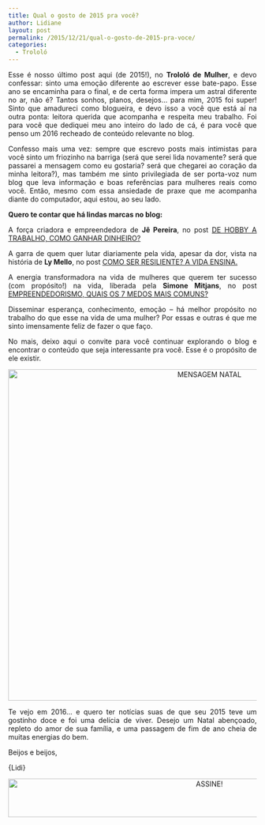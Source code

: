 ```yaml
---
title: Qual o gosto de 2015 pra você?
author: Lidiane
layout: post
permalink: /2015/12/21/qual-o-gosto-de-2015-pra-voce/
categories:
  - Trololó
---
```

<p align="justify">
  Esse é nosso último post aqui (de 2015!), no <strong>Trololó de Mulher</strong>, e devo confessar: sinto uma emoção diferente ao escrever esse bate-papo. Esse ano se encaminha para o final, e de certa forma impera um astral diferente no ar, não é? Tantos sonhos, planos, desejos… para mim, 2015 foi super! Sinto que amadureci como blogueira, e devo isso a você que está aí na outra ponta: leitora querida que acompanha e respeita meu trabalho. Foi para você que dediquei meu ano inteiro do lado de cá, é para você que penso um 2016 recheado de conteúdo relevante no blog.
</p>

<p align="justify">
  Confesso mais uma vez: sempre que escrevo posts mais intimistas para você sinto um friozinho na barriga (será que serei lida novamente? será que passarei a mensagem como eu gostaria? será que chegarei ao coração da minha leitora?), mas também me sinto privilegiada de ser porta-voz num blog que leva informação e boas referências para mulheres reais como você. Então, mesmo com essa ansiedade de praxe que me acompanha diante do computador, aqui estou, ao seu lado.
</p>

<p align="justify">
  <strong>Quero te contar que há lindas marcas no blog:</strong>
</p>

<p align="justify">
  A força criadora e empreendedora de <strong>Jê Pereira</strong>, no post <a href="http://www.trololodemulher.com.br/2015/07/31/como-ganhar-dinheiro/" target="_blank" rel="noopener noreferrer">DE HOBBY A TRABALHO, COMO GANHAR DINHEIRO?</a>
</p>

<p align="justify">
  A garra de quem quer lutar diariamente pela vida, apesar da dor, vista na história de <strong>Ly Mello</strong>, no post <a href="http://www.trololodemulher.com.br/2014/12/05/como-ser-resiliente/" target="_blank" rel="noopener noreferrer">COMO SER RESILIENTE? A VIDA ENSINA.</a>
</p>

<p align="justify">
  A energia transformadora na vida de mulheres que querem ter sucesso (com propósito!) na vida, liberada pela <strong>Simone Mitjans</strong>, no post <a href="http://www.trololodemulher.com.br/2015/11/27/empreendedorismo/" target="_blank" rel="noopener noreferrer">EMPREENDEDORISMO, QUAIS OS 7 MEDOS MAIS COMUNS?</a>
</p>

<p align="justify">
  Disseminar esperança, conhecimento, emoção – há melhor propósito no trabalho do que esse na vida de uma mulher? Por essas e outras é que me sinto imensamente feliz de fazer o que faço.
</p>

<p align="justify">
  No mais, deixo aqui o convite para você continuar explorando o blog e encontrar o conteúdo que seja interessante pra você. Esse é o propósito de ele existir.
</p>

<p align="center">
  <a href="https://www.trololodemulher.com.br/2015/12/MENSAGEM-NATAL.jpg"><img class="alignnone size-full wp-image-11760" src="https://www.trololodemulher.com.br/2015/12/MENSAGEM-NATAL.jpg" alt="MENSAGEM NATAL" width="800" height="671" /></a>
</p>

<p align="justify">
  Te vejo em 2016… e quero ter notícias suas de que seu 2015 teve um gostinho doce e foi uma delícia de viver. Desejo um Natal abençoado, repleto do amor de sua família, e uma passagem de fim de ano cheia de muitas energias do bem.
</p>

<p align="justify">
  Beijos e beijos,
</p>

<p align="justify">
  {Lidi}
</p>

<p align="center">
  <a href="http://feedburner.google.com/fb/a/mailverify?uri=blogBichaFemea&loc=en_US" target="_blank" rel="noopener noreferrer"><img class="alignnone size-full wp-image-10439" src="https://www.trololodemulher.com.br/2014/09/ASSINE.png" alt="ASSINE!" width="800" height="78" /></a>
</p>